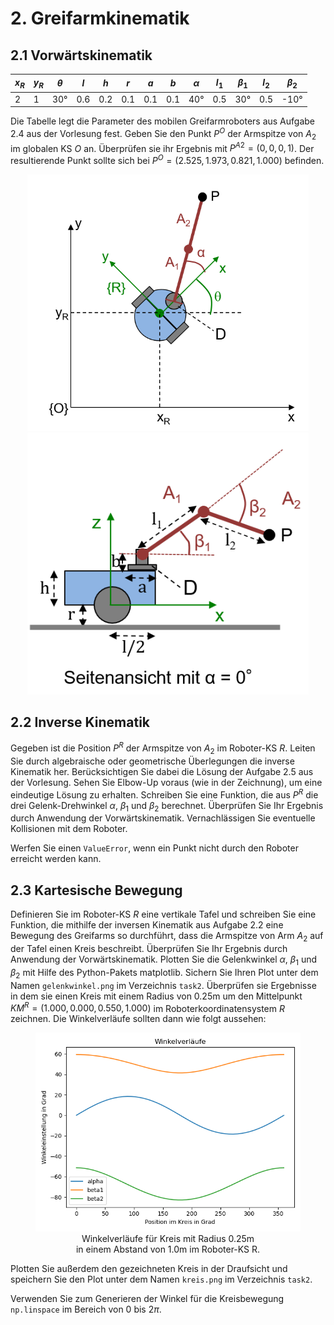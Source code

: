 # 2. Greifarmkinematik

## 2.1 Vorwärtskinematik
| $`x_R`$ | $`y_R`$ | $`\theta`$ | $`l`$ | $`h`$ | $`r`$ | $`a`$ | $`b`$ | $`\alpha`$ | $`l_1`$ | $`\beta_1`$ | $`l_2`$ | $`\beta_2`$ |
|---------|---------|------------|-------|-------|-------|-------|-------|------------|---------|-------------|---------|-------------|
| 2       | 1       | 30°        | 0.6   | 0.2   | 0.1   | 0.1   | 0.1   | 40°        | 0.5     | 30°         | 0.5     | -10°        |

Die Tabelle legt die Parameter des mobilen Greifarmroboters aus Aufgabe 2.4 aus der Vorlesung fest.
Geben Sie den Punkt $`P^O`$ der Armspitze von $`A_2`$ im globalen KS $`O`$ an.
Überprüfen sie ihr Ergebnis mit $`P^{A2} = (0,0,0,1)`$.
Der resultierende Punkt sollte sich bei $`P^O = (2.525,1.973,0.821,1.000)`$ befinden.

<p float="left" style="text-align: center">
    <img src="images/Roboter_Draufsicht.png" width="450"/>
    <img src="images/Roboter_Seitenansicht.png" width="450"/>
</p>

## 2.2 Inverse Kinematik
Gegeben ist die Position $`P^R`$ der Armspitze von $`A_2`$ im Roboter-KS $`R`$. 
Leiten Sie durch algebraische oder geometrische Überlegungen die inverse Kinematik her. 
Berücksichtigen Sie dabei die Lösung der Aufgabe 2.5 aus der Vorlesung. 
Sehen Sie Elbow-Up voraus (wie in der Zeichnung), um eine eindeutige Lösung zu erhalten. 
Schreiben Sie eine Funktion, die aus $`P^R`$ die drei Gelenk-Drehwinkel $`\alpha`$, $`\beta_1`$ und $`\beta_2`$ berechnet. 
Überprüfen Sie Ihr Ergebnis durch Anwendung der Vorwärtskinematik.
Vernachlässigen Sie eventuelle Kollisionen mit dem Roboter.

Werfen Sie einen `ValueError`, wenn ein Punkt nicht durch den Roboter erreicht werden kann.

## 2.3 Kartesische Bewegung
Definieren Sie im Roboter-KS $`R`$ eine vertikale Tafel und schreiben Sie eine Funktion, 
die mithilfe der inversen Kinematik aus Aufgabe 2.2 eine Bewegung des Greifarms so durchführt, 
dass die Armspitze von Arm $`A_2`$ auf der Tafel einen Kreis beschreibt. 
Überprüfen Sie Ihr Ergebnis durch Anwendung der Vorwärtskinematik. 
Plotten Sie die Gelenkwinkel $`\alpha`$, $`\beta_1`$ und $`\beta_2`$ mit Hilfe des Python-Pakets matplotlib. 
Sichern Sie Ihren Plot unter dem Namen `gelenkwinkel.png` im Verzeichnis `task2`. 
Überprüfen sie Ergebnisse in dem sie einen Kreis mit einem Radius von 0.25m um den Mittelpunkt $`KM^R = (1.000,0.000,0.550,1.000)`$ im Roboterkoordinatensystem $`R`$ zeichnen. 
Die Winkelverläufe sollten dann wie folgt aussehen:

<figure style="text-align: center">
    <img  src="images/angles.png" title="Hier "/>
    <figcaption>Winkelverläufe für Kreis mit Radius 0.25m <br>in
einem Abstand von 1.0m im Roboter-KS R.</figcaption>
</figure>

Plotten Sie außerdem den gezeichneten Kreis in der Draufsicht und speichern Sie den Plot unter dem Namen `kreis.png` im Verzeichnis `task2`.

Verwenden Sie zum Generieren der Winkel für die Kreisbewegung ``np.linspace`` im Bereich von $`0`$ bis $`2 \pi`$.

